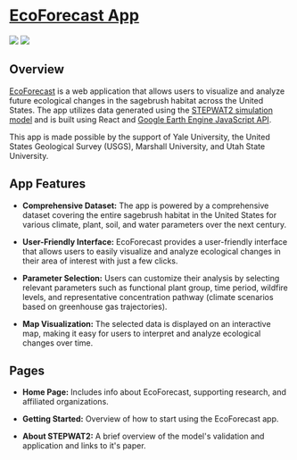 # [EcoForecast App](https://www.ecoforecast.info/)

<div>
  <img src="https://img.shields.io/badge/react-%2320232a.svg?style=for-the-badge&logo=react&logoColor=%2361DAFB"/>
  <img src="https://img.shields.io/badge/Google%20Earth%20Engine%20JavaScript%20API-%234285F4.svg?style=for-the-badge&logo=googleearthengine&logoColor=white"/>
</div>

## Overview

[EcoForecast](https://ecoforecast.info/) is a web application that allows users to visualize and analyze future ecological changes in the sagebrush habitat across the United States. The app utilizes data generated using the [STEPWAT2 simulation model](https://github.com/DrylandEcology/STEPWAT2) and is built using React and [Google Earth Engine JavaScript API](https://developers.google.com/earth-engine). 

This app is made possible by the support of Yale University, the United States Geological Survey (USGS), Marshall University, and Utah State University.

## App Features

- **Comprehensive Dataset:** The app is powered by a comprehensive dataset covering the entire sagebrush habitat in the United States for various climate, plant, soil, and water parameters over the next century.

- **User-Friendly Interface:** EcoForecast provides a user-friendly interface that allows users to easily visualize and analyze ecological changes in their area of interest with just a few clicks.

- **Parameter Selection:** Users can customize their analysis by selecting relevant parameters such as functional plant group, time period, wildfire levels, and representative concentration pathway (climate scenarios based on greenhouse gas trajectories).

- **Map Visualization:** The selected data is displayed on an interactive map, making it easy for users to interpret and analyze ecological changes over time.

## Pages

- **Home Page:** Includes info about EcoForecast, supporting research, and affiliated organizations.

- **Getting Started:** Overview of how to start using the EcoForecast app.

- **About STEPWAT2:** A brief overview of the model's validation and application and links to it's paper.
